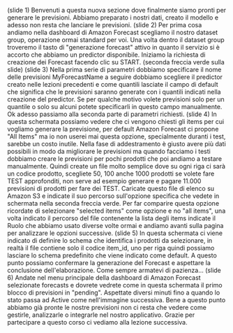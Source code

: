 (slide 1)
Benvenuti a questa nuova sezione dove finalmente siamo pronti per generare le previsioni. Abbiamo preparato i nostri dati, creato il modello e adesso non resta che lanciare le previsioni.
(slide 2)
Per prima cosa andiamo nella dashboard di Amazon Forecast scegliamo il nostro dataset group, operazione ormai standard per voi. Una volta dentro il dataset group troveremo il tasto di "generazione forecast" attivo in quanto il servizio si è accorto che abbiamo un predictor disponibile.
Iniziamo la richiesta di creazione dei Forecast facendo clic su START. (seconda freccia verde sulla slide)
(slide 3)
Nella prima serie di parametri dobbiamo specificare il nome delle previsioni MyForecastName a seguire dobbiamo scegliere il predictor creato nelle lezioni precedenti e come quantili lasciate il campo di default che significa che le previsioni saranno generate con i quantili indicati nella creazione del predictor.
Se per qualche motivo volete previsioni solo per un quantile o solo su alcuni potete specificarli in questo campo manualmente. Ok adesso passiamo alla seconda parte di parametri richiesti.
(slide 4)
In questa schermata possiamo vedere che ci vengono chiesti gli items per cui vogliamo generare la previsione, per default Amazon Forecast ci propone "All Items" ma io non userei mai questa opzione, specialmente duranti i test, sarebbe un costo inutile.
Nella fase di addestramento è giusto avere più dati possibili in modo da migliorare le previsioni ma quando facciamo i testi dobbiamo creare le previsioni per pochi prodotti che poi andiamo a testare manualmente.
Quindi create un file molto semplice dove su ogni riga ci sarà un codice prodotto, scegliete 50, 100 anche 1000 prodotti se volete fare TEST approfonditi, non serve ad esempio generare e pagare 11.000 previsioni di prodotti per fare dei TEST. Caricate questo file di elenco su Amazon S3 e indicate il suo percorso sull'opzione specifica che vedete in schermata nella seconda freccia verde.
Per far comparire questa opzione ricordate di selezionare "selected items" come opzione e no "all items", una volta indicato il percorso del file contenente la lista degli items indicate il Ruolo che abbiamo usato diverse volte ormai e andiamo avanti sulla pagina per analizzare le opzioni successive. 
(slide 5)
In questa schermata ci viene indicato di definire lo schema che identifica i prodotti da selezionare, in realtà il file contiene solo il codice item_id, uno per riga quindi possiamo lasciare lo schema predefinito che viene indicato come default. A questo punto possiamo confermare la generazione del Forecast e aspettare la conclusione dell'elaborazione. Come sempre armatevi di pazienza...
(slide 6)
Andate nel menu principale della dashboard di Amazon Forecast selezionate forecasts e dovrete vedrete come in questa schermata il primo blocco di previsioni in "pending". Aspettate diversi minuti fino a quando lo stato passa ad Active come nell'immagine successiva.
Bene a questo punto abbiamo già pronte le nostre previsioni non ci resta che vedere come gestirle, analizzarle o integrarle nel nostro applicativo.
Grazie per partecipare a questo corso ci vediamo alla lezione successiva.
